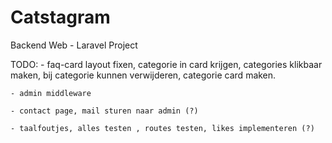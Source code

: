 # Catstagram
Backend Web - Laravel Project

TODO:
    - faq-card layout fixen, categorie in card krijgen, categories klikbaar maken, bij categorie kunnen verwijderen, categorie card maken.

    - admin middleware

    - contact page, mail sturen naar admin (?)

    - taalfoutjes, alles testen , routes testen, likes implementeren (?)
